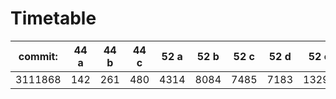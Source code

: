**Timetable**
=========

| commit: | 44 a | 44 b | 44 c | 52 a | 52 b | 52 c | 52 d | 52 e | 52 f | 
|---------|------|------|------|------|------|------|------|------|------|  
| 3111868 |  142 |  261 |  480 | 4314 | 8084 | 7485 | 7183 | 13293| 14079|
